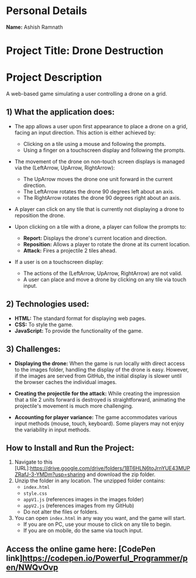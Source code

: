 # Personal Details
**Name:** Ashish Ramnath

# Project Title: Drone Destruction

# Project Description
A web-based game simulating a user controlling a drone on a grid.

## 1) What the application does:
- The app allows a user upon first appearance to place a drone on a grid, facing an input direction. This action is either achieved by:
  - Clicking on a tile using a mouse and following the prompts.
  - Using a finger on a touchscreen display and following the prompts.
  
- The movement of the drone on non-touch screen displays is managed via the (LeftArrow, UpArrow, RightArrow):
  - The UpArrow moves the drone one unit forward in the current direction.
  - The LeftArrow rotates the drone 90 degrees left about an axis.
  - The RightArrow rotates the drone 90 degrees right about an axis.
  
- A player can click on any tile that is currently not displaying a drone to reposition the drone.
- Upon clicking on a tile with a drone, a player can follow the prompts to:
  - **Report:** Displays the drone's current location and direction.
  - **Reposition:** Allows a player to rotate the drone at its current location.
  - **Attack:** Fires a projectile 2 tiles ahead.

- If a user is on a touchscreen display:
  - The actions of the (LeftArrow, UpArrow, RightArrow) are not valid.
  - A user can place and move a drone by clicking on any tile via touch input.

## 2) Technologies used:
- **HTML:** The standard format for displaying web pages.
- **CSS:** To style the game.
- **JavaScript:** To provide the functionality of the game.

## 3) Challenges:
- **Displaying the drone:** When the game is run locally with direct access to the images folder, handling the display of the drone is easy. However, if the images are served from GitHub, the initial display is slower until the browser caches the individual images.
  
- **Creating the projectile for the attack:** While creating the impression that a tile 2 units forward is destroyed is straightforward, animating the projectile's movement is much more challenging.
  
- **Accounting for player variance:** The game accommodates various input methods (mouse, touch, keyboard). Some players may not enjoy the variability in input methods.

## How to Install and Run the Project:
1. Navigate to this [URL]:https://drive.google.com/drive/folders/1BT6HLN6toJrnYUE43MUPZRafJ-3-YMDm?usp=sharing  and download the zip folder.
2. Unzip the folder in any location. The unzipped folder contains:
   - `index.html`
   - `style.css`
   - `appV1.js` (references images in the images folder)
   - `appV2.js` (references images from my GitHub)
   - Do not alter the files or folders.
3. You can open `index.html` in any way you want, and the game will start.
   - If you are on PC, use your mouse to click on any tile to begin.
   - If you are on mobile, do the same via touch input.


## Access the online game here: [CodePen link]https://codepen.io/Powerful_Programmer/pen/NWQvOvp
